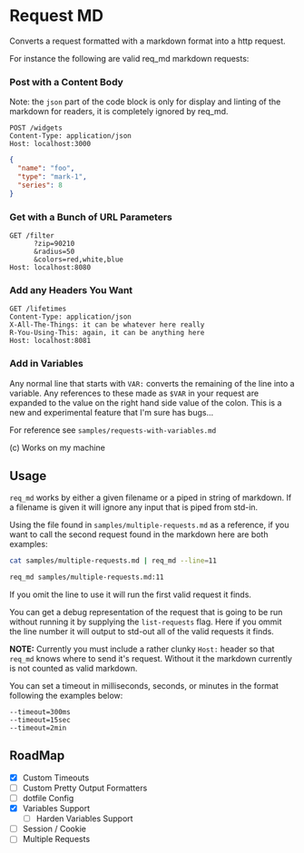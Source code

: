 # Request MD

Converts a request formatted with a markdown format into a http request.

For instance the following are valid req_md markdown requests:

### Post with a Content Body

Note: the `json` part of the code block is only for display and linting
of the markdown for readers, it is completely ignored by req_md.

```
POST /widgets
Content-Type: application/json
Host: localhost:3000
```
```json
{
  "name": "foo",
  "type": "mark-1",
  "series": 8
}
```

### Get with a Bunch of URL Parameters

```
GET /filter
      ?zip=90210
      &radius=50
      &colors=red,white,blue
Host: localhost:8080
```

### Add any Headers You Want

```
GET /lifetimes
Content-Type: application/json
X-All-The-Things: it can be whatever here really
R-You-Using-This: again, it can be anything here
Host: localhost:8081
```

### Add in Variables

Any normal line that starts with `VAR:` converts the remaining of the line
into a variable.  Any references to these made as `$VAR` in your request are
expanded to the value on the right hand side value of the colon.  This is a
new and experimental feature that I'm sure has bugs...

For reference see `samples/requests-with-variables.md`

(c) Works on my machine

## Usage

`req_md` works by either a given filename or a piped in string of markdown.
If a filename is given it will ignore any input that is piped from std-in.

Using the file found in `samples/multiple-requests.md` as a reference, if
you want to call the second request found in the markdown here are both
examples:

```bash
cat samples/multiple-requests.md | req_md --line=11

req_md samples/multiple-requests.md:11
```

If you omit the line to use it will run the first valid request it finds.

You can get a debug representation of the request that is going to be run
without running it by supplying the `list-requests` flag.  Here if you
ommit the line number it will output to std-out all of the valid requests
it finds.

**NOTE:** Currently you must include a rather clunky `Host:` header so that
`req_md` knows where to send it's request.  Without it the markdown currently
is not counted as valid markdown.

You can set a timeout in milliseconds, seconds, or minutes in the format
following the examples below:

```
--timeout=300ms
--timeout=15sec
--timeout=2min
```

## RoadMap

 - [x] Custom Timeouts
 - [ ] Custom Pretty Output Formatters
 - [ ] dotfile Config
 - [x] Variables Support
     - [ ] Harden Variables Support
 - [ ] Session / Cookie
 - [ ] Multiple Requests
